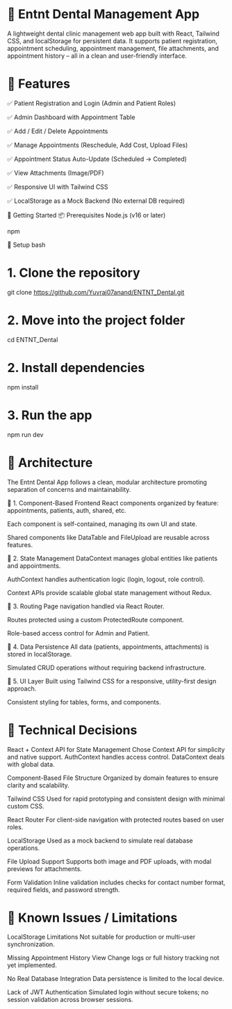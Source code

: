 # 🦷 Entnt Dental Management App
A lightweight dental clinic management web app built with React, Tailwind CSS, and localStorage for persistent data. It supports patient registration, appointment scheduling, appointment management, file attachments, and appointment history – all in a clean and user-friendly interface.

# 🚀 Features
✅ Patient Registration and Login (Admin and Patient Roles)

✅ Admin Dashboard with Appointment Table

✅ Add / Edit / Delete Appointments

✅ Manage Appointments (Reschedule, Add Cost, Upload Files)

✅ Appointment Status Auto-Update (Scheduled → Completed)

✅ View Attachments (Image/PDF)

✅ Responsive UI with Tailwind CSS

✅ LocalStorage as a Mock Backend (No external DB required)

🏁 Getting Started
📦 Prerequisites
Node.js (v16 or later)

npm

🔧 Setup
bash

# 1. Clone the repository
git clone https://github.com/Yuvraj07anand/ENTNT_Dental.git

# 2. Move into the project folder
cd ENTNT_Dental

# 2. Install dependencies
npm install

# 3. Run the app
npm run dev
# 🧠 Architecture
The Entnt Dental App follows a clean, modular architecture promoting separation of concerns and maintainability.

🔹 1. Component-Based Frontend
React components organized by feature: appointments, patients, auth, shared, etc.

Each component is self-contained, managing its own UI and state.

Shared components like DataTable and FileUpload are reusable across features.

🔹 2. State Management
DataContext manages global entities like patients and appointments.

AuthContext handles authentication logic (login, logout, role control).

Context APIs provide scalable global state management without Redux.

🔹 3. Routing
Page navigation handled via React Router.

Routes protected using a custom ProtectedRoute component.

Role-based access control for Admin and Patient.

🔹 4. Data Persistence
All data (patients, appointments, attachments) is stored in localStorage.

Simulated CRUD operations without requiring backend infrastructure.

🔹 5. UI Layer
Built using Tailwind CSS for a responsive, utility-first design approach.

Consistent styling for tables, forms, and components.

# 🧪 Technical Decisions
React + Context API for State Management Chose Context API for simplicity and native support. AuthContext handles access control. DataContext deals with global data.

Component-Based File Structure Organized by domain features to ensure clarity and scalability.

Tailwind CSS Used for rapid prototyping and consistent design with minimal custom CSS.

React Router For client-side navigation with protected routes based on user roles.

LocalStorage Used as a mock backend to simulate real database operations.

File Upload Support Supports both image and PDF uploads, with modal previews for attachments.

Form Validation Inline validation includes checks for contact number format, required fields, and password strength.

# 🐞 Known Issues / Limitations
LocalStorage Limitations Not suitable for production or multi-user synchronization.

Missing Appointment History View Change logs or full history tracking not yet implemented.

No Real Database Integration Data persistence is limited to the local device.

Lack of JWT Authentication Simulated login without secure tokens; no session validation across browser sessions.